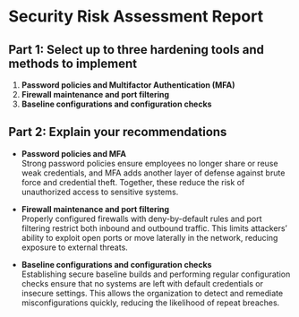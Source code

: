 # Security Risk Assessment Report

## Part 1: Select up to three hardening tools and methods to implement
1. **Password policies and Multifactor Authentication (MFA)**
2. **Firewall maintenance and port filtering**
3. **Baseline configurations and configuration checks**

## Part 2: Explain your recommendations

- **Password policies and MFA**  
  Strong password policies ensure employees no longer share or reuse weak credentials, and MFA adds another layer of defense against brute force and credential theft. Together, these reduce the risk of unauthorized access to sensitive systems.  

- **Firewall maintenance and port filtering**  
  Properly configured firewalls with deny-by-default rules and port filtering restrict both inbound and outbound traffic. This limits attackers’ ability to exploit open ports or move laterally in the network, reducing exposure to external threats.  

- **Baseline configurations and configuration checks**  
  Establishing secure baseline builds and performing regular configuration checks ensure that no systems are left with default credentials or insecure settings. This allows the organization to detect and remediate misconfigurations quickly, reducing the likelihood of repeat breaches.  
